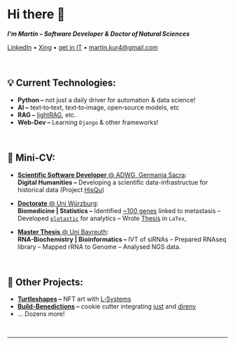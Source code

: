 [LinkedIn]: https://www.linkedin.com/in/martin-kuric/?locale=en_US
[Xing]: https://www.xing.com/profile/Martin_Kuric/web_profiles
[get in IT]: https://www.get-in-it.de/profil/OT23A8ToammejOrUsSTaOvWyUQkHZhgQ
[martin.kur4@gmail.com]: mailto:martin.kur4@gmail.com
[**Scientific Software Developer** @ ADWG, Germania Sacra]: https://adw-goe.de/germania-sacra/hisqu/
[HisQu]: https://github.com/HisQu
[NFTs]: https://opensea.io/collection/turtleshapes-1
[`plotastic`]: https://joss.theoj.org/papers/10.21105/joss.06304
[~100 genes]: https://pubmed.ncbi.nlm.nih.gov/38598843
[**Doctorate** @ Uni Würzburg]: https://opus.bibliothek.uni-wuerzburg.de/frontdoor/index/index/docId/40201
[Thesis]: https://github.com/markur4/Dissertation/tree/main/THESIS
[**Master Thesis** @ Uni Bayreuth]: https://www.kuhnlab.uni-bayreuth.de/en/team/index.html
[L-Systems]: https://en.wikipedia.org/wiki/L-system
[Turtleshapes]: https://opensea.io/collection/turtleshapes-1
[Build-Benedictions]: https://github.com/HisQu/buildben

# Hi there 👋

**_I'm Martin – Software Developer & Doctor of Natural Sciences_**

 [LinkedIn] • [Xing] • [get in IT] • [martin.kur4@gmail.com]


<br>

## 💡 Current Technologies:
- **Python –** not just a daily driver for automation & data science!
- **AI –** text‑to‑text, text‑to‑image, open‑source models, etc
- **RAG –** [lightRAG](https://github.com/HKUDS/LightRAG), etc.
- **Web-Dev –** Learning `Django` & other frameworks!


<!-- 
<br>

## Main Interests:
- 🌳 **Knowledge Graphs:** Wikibase, Historic Databases
- 🧬 **Biomedicine:** Cancer, RNA, Epigenetics, Immunotherapies, etc.
- 📊 **Data Science:** ML, Visualization, Statistics, etc.
-->

<br>

## 💼 Mini-CV:

- [**Scientific Software Developer** @ ADWG, Germania Sacra]:  
  **Digital Humanities –** Developing a scientific data-infrastructue for historical data (Project [HisQu])

- [**Doctorate** @ Uni Würzburg]:  
  **Biomedicine | Statistics –** Identified [~100 genes] linked to metastasis – Developed [`plotastic`] for analytics – Wrote [Thesis] in `LaTex`,

- [**Master Thesis** @ Uni Bayreuth]:  
  **RNA-Biochemistry | Bioinformatics –** IVT of siRNAs – Prepared RNAseq library – Mapped rRNA to Genome – Analysed NGS data.

<br>

## 🧩 Other Projects:

- **[Turtleshapes] –** NFT art with [L‑Systems](https://en.wikipedia.org/wiki/L-system) 
- **[Build-Benedictions] –**  cookie cutter integrating [just](https://github.com/casey/just) and [direnv](https://github.com/direnv/direnv)
- ... Dozens more!

<br>

---


<!--
**markur4/markur4** is a ✨ _special_ ✨ repository because its `README.md` (this file) appears on your GitHub profile.

Here are some ideas to get you started:

- 🔭 I’m currently working on ...
- 🌱 I’m currently learning ...
- 👯 I’m looking to collaborate on ...
- 🤔 I’m looking for help with ...
- 💬 Ask me about ...
- 📫 How to reach me: ...
- 😄 Pronouns: ...
- ⚡ Fun fact: ...
-->
